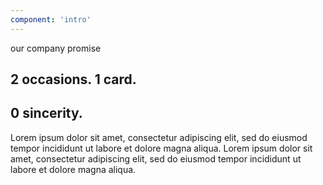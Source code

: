 ```yaml
---
component: 'intro'
---
```

<span class="emphasis">our company promise</span>

## 2 occasions. 1 card. 
## 0 sincerity.

Lorem ipsum dolor sit amet, consectetur adipiscing elit, sed do eiusmod tempor incididunt ut labore et dolore magna aliqua. Lorem ipsum dolor sit amet, consectetur adipiscing elit, sed do eiusmod tempor incididunt ut labore et dolore magna aliqua.